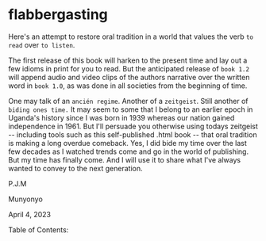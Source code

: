 # flabbergasting

Here's an attempt to restore oral tradition in a world that values the verb `to read` over `to listen`.

The first release of this book will harken to the present time and lay out a few idioms in print for you to read. But the anticipated release of `book 1.2` will append audio and video clips of the authors narrative over the written word in `book 1.0`, as was done in all societies from the beginning of time.

One may talk of an `ancién regime`. Another of a `zeitgeist`. Still another of `biding ones time.` It may seem to some that I belong to an earlier epoch in Uganda's history since I was born in 1939 whereas our nation gained independence in 1961. But I'll persuade you otherwise using todays zeitgeist -- including  tools such as this self-published .html book -- that oral tradition is making a long overdue comeback. Yes, I did bide my time over the last few decades as I watched trends come and go in the world of publishing. But my time has finally come. And I will use it to share what I've always wanted to convey to the next generation.


P.J.M

Munyonyo

April 4, 2023 
 
Table of Contents:

```{tableofcontents}
```
